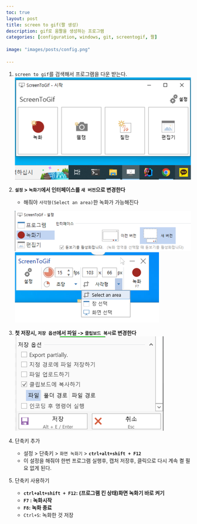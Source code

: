 ```yaml
---
toc: true
layout: post
title: screen to gif(짤 생성)
description: gif로 움짤을 생성하는 프로그램
categories: [configuration, windows, git, screentogif, 짤]

image: "images/posts/config.png"

---
```

1. `screen to gif`를 검색해서 프로그램을 다운 받는다.
    ![20220602162115](https://raw.githubusercontent.com/is2js/screenshots/main/20220602162115.png)
    
2. **`설정` > `녹화기`에서 인터페이스를 `새 버전`으로 변경한다**
    - 해줘야 `사각형(Select an area)`한 녹화가 가능해진다

    ![image-20220602161633663](https://raw.githubusercontent.com/is2js/screenshots/main/image-20220602161633663.png)
    ![image-20220602161748661](https://raw.githubusercontent.com/is2js/screenshots/main/image-20220602161748661.png)

3. **첫 저장시, `저장 옵션`에서 파일 -> `클립보드 복사`로 변경한다**
    ![20220602212034](https://raw.githubusercontent.com/is2js/screenshots/main/20220602212034.png)

4. 단축키 추가
    - 설정 > 단축키 > `화면 녹화기`  > **`ctrl+alt+shift + F12`**
    - 이 설정을 해줘야 한번 프로그램 실행후, 캡처 저장후,  클릭으로 다시 계속 켤 필요 없게 된다.


5. 단축키 사용하기
    - **`ctrl+alt+shift + F12`: (프로그램 킨 상태)화면 녹화기 바로 켜기**
    - **`F7` : 녹화시작**
    - **`F8`: 녹화 종료**
    - `Ctrl+S`: 녹화한 것 저장

